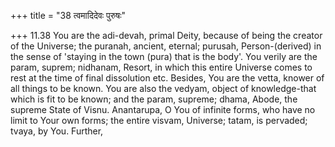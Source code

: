 +++
title = "38 त्वमादिदेवः पुरुषः"

+++
11.38 You are the adi-devah, primal Deity, because of being the creator
of the Universe; the puranah, ancient, eternal; purusah,
Person-(derived) in the sense of 'staying in the town (pura) that is the
body'. You verily are the param, suprem; nidhanam, Resort, in which this
entire Universe comes to rest at the time of final dissolution etc.
Besides, You are the vetta, knower of all things to be known. You are
also the vedyam, object of knowledge-that which is fit to be known; and
the param, supreme; dhama, Abode, the supreme State of Visnu.
Anantarupa, O You of infinite forms, who have no limit to Your own
forms; the entire visvam, Universe; tatam, is pervaded; tvaya, by You.
Further,
